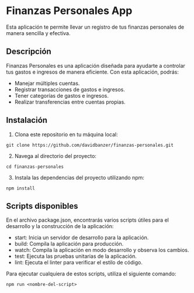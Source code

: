 # Finanzas Personales App

Esta aplicación te permite llevar un registro de tus finanzas personales de manera sencilla y efectiva.

## Descripción

Finanzas Personales es una aplicación diseñada para ayudarte a controlar tus gastos e ingresos de manera eficiente. Con esta aplicación, podrás:

- Manejar múltiples cuentas.
- Registrar transacciones de gastos e ingresos.
- Tener categorías de gastos e ingresos.
- Realizar transferencias entre cuentas propias.

## Instalación

1. Clona este repositorio en tu máquina local:
```
git clone https://github.com/davidbanzer/finanzas-personales.git
```
2. Navega al directorio del proyecto:
```
cd finanzas-personales
```
3. Instala las dependencias del proyecto utilizando npm:
```
npm install
```

## Scripts disponibles

En el archivo package.json, encontrarás varios scripts útiles para el desarrollo y la construcción de la aplicación:
- start: Inicia un servidor de desarrollo para la aplicación.
- build: Compila la aplicación para producción.
- watch: Compila la aplicación en modo desarrollo y observa los cambios.
- test: Ejecuta las pruebas unitarias de la aplicación.
- lint: Ejecuta el linter para verificar el estilo de código.

Para ejecutar cualquiera de estos scripts, utiliza el siguiente comando:
```
npm run <nombre-del-script>
```
